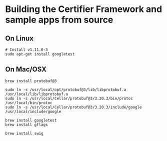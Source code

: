 # Building the Certifier Framework and sample apps from source

## On Linux

```shell
# Install v1.11.0-3
sudo apt-get install googletest

```
## On Mac/OSX

```shell
brew install protobuf@3

sudo ln -s /usr/local/opt/protobuf@3/lib/libprotobuf.a /usr/local/lib/libprotobuf.a
sudo ln -s /usr/local/Cellar/protobuf@3/3.20.3/bin/protoc /usr/local/bin/protoc
sudo ln -s /usr/local/Cellar/protobuf@3/3.20.3/include/google /usr/local/include/google
```


```shell
brew install googletest
brew install gflags

brew install swig

```
